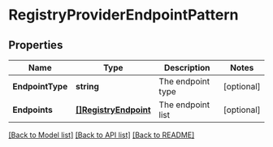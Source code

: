 # RegistryProviderEndpointPattern

## Properties

Name | Type | Description | Notes
------------ | ------------- | ------------- | -------------
**EndpointType** | **string** | The endpoint type | [optional] 
**Endpoints** | [**[]RegistryEndpoint**](RegistryEndpoint.md) | The endpoint list | [optional] 

[[Back to Model list]](../README.md#documentation-for-models) [[Back to API list]](../README.md#documentation-for-api-endpoints) [[Back to README]](../README.md)


